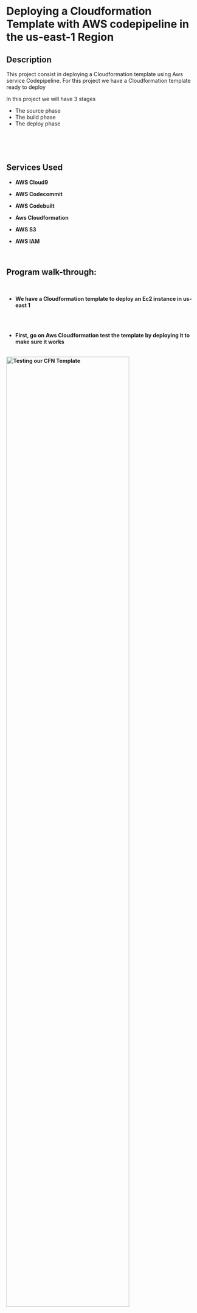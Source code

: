 # Deploying a Cloudformation Template with AWS codepipeline in the us-east-1 Region





<h2>Description</h2>
This project consist in deploying a Cloudformation template using Aws service Codepipeline. For this project we have a Cloudformation template ready to deploy

In this project we will have 3 stages
- The source phase
- The build phase
- The deploy phase
<br />
<br />
<br />



<h2>Services Used </h2>


- <b>AWS Cloud9</b>

- <b>AWS Codecommit</b>

- <b>AWS Codebuilt</b>

- <b>Aws Cloudformation</b>

- <b>AWS S3</b>

- <b>AWS IAM </b> 
<br />



<h2>Program walk-through:</h2>

<p align="center">

 <br />

- <b> We have a Cloudformation template to deploy an Ec2 instance in us-east 1 <br/>
<br />
<br />

- <b> First, go on Aws Cloudformation test the template by deploying it to make sure it works
<br />


<img src="https://i.imgur.com/P0rc8GA.png" height="80%" width="80%" alt="Testing our CFN Template"/>

<img src="https://i.imgur.com/EPUWkfi.png" height="80%" width="80%" alt="Testing our CFN Template"/>





<br />
<br />




 <b> Setup the test environment
- Using Aws Cloud9, create a testing environment by deploying an ec2 instance and connect to it
- Define your requirement such as instance type, Network setting

  <img src="https://i.imgur.com/ZKkjw9D.png" height="80%" width="80%" alt="Create static website steps"/>




<br />
<br />

Once created, connect to the instance 

Using the terminal, check for CLI access using command aws --version

Create a folder that will contain your code/cfn template and cd into it

 <img src="https://i.imgur.com/bljygUM.png" height="80%" width="80%" alt="Create static website steps"/>


<br />
<br />


in the new folder upload the template

Create a file and upload your template


<br />
<br />

The new file created, test the file with a cfn-lint

first verify the version of python using command python3 --version

install cfn-lint using command "pip install cfn-lint"

 <img src="https://i.imgur.com/Wfn3XAj.png" height="80%" width="80%" alt="Create static website steps"/>






</p>
<br />
<br />




- <b> Test the file with cfn-lint installed using the command: cfn-lint < name of the file >

If there's no return, it means your template do not contain any error and your are good for the next step


 <img src="https://i.imgur.com/bUzT46f.png" height="80%" width="80%" alt="Create static website steps"/>
 
<br />
<br />



- <b> On Aws Codecommit, create a repository for the source stage of the pipeline


<img src="https://i.imgur.com/TpTiC7F.png" height="80%" width="80%" alt="Create static website steps"/>
<br />
<br />

- <b> Clone the repository and cd into it
- Copy the file in the repo
- stage the file, use the command git commit -m"" to commit, push the file


<img src="https://i.imgur.com/magndO8.png" height="80%" width="80%" alt="Create static website steps"/>
  

<img src="https://i.imgur.com/j2kxxoi.png" height="80%" width="80%" alt="Create static website steps"/>
   
  



- <b> Under "Permission", edit the s3 policy bucket to give permission/access to bucket
<br />
<br />


- <b> Bucket should now be public:



<img src="https://i.imgur.com/yZTe3Oi.png" height="80%" width="80%" alt="Create static website steps"/>
<br />
<br />



- <b> On route 53 purchase the domain name of the website you are trying to create 
<br />
<br />


- <b> < Or if already have a registered domaine make sure subdomain match the bucket name you are using to create the static website >
<br />
<br />




- <b> Next create a record and select Alias. choose "Alias to S3 website endpoint" and select the region associated to the bucket:

<img src="https://i.imgur.com/PHVWWr6.png" height="80%" width="80%" alt="Create static website steps"/>
<br />
<br />


- <b> Test it:



<img src="https://i.imgur.com/GGs7oET.png" height="80%" width="80%" alt="Create static website steps"/>
<br />
<br />



- <b> Create image of the instance and test it





<!--
 ```diff
- text in red
+ text in green
! text in orange
# text in gray
@@ text in purple (and bold)@@
```
--!>
